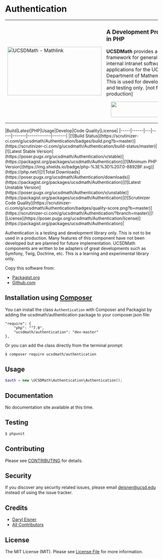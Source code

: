 # Authentication
<table border="0">
  <tr>
    <td width="310"><img height="160" width="310"alt="UCSDMath - Mathlink" src="https://github.com/ucsdmath/Testing/blob/master/ucsdmath-logo.png"></td>
    <td><h3>A Development Project in PHP</h3>
        <p><strong>UCSDMath</strong> provides a testing framework for general internal Intranet software applications for
                   the UCSD, Department of Mathematics. This is used for development and testing only. [not for production]</p>
        <div align="right">
            <a href="https://insight.sensiolabs.com/projects/84fe033b-3755-4a24-85d6-1dd5bbe43b4d">
                <img style="float: right; margin: 0px 0px 15px 15px;" src="https://insight.sensiolabs.com/projects/84fe033b-3755-4a24-85d6-1dd5bbe43b4d/big.png" width="212" height="51">
            </a>
        </div>
    </td>
  </tr>
</table>
|Build|Latest|PHP|Usage|Develop|Code Quality|License|
|-----|------|---|-----|-------|------------|-------|
|[![Build Status](https://scrutinizer-ci.com/g/ucsdmath/Authentication/badges/build.png?b=master)](https://scrutinizer-ci.com/g/ucsdmath/Authentication/build-status/master)|[![Latest Stable Version](https://poser.pugx.org/ucsdmath/Authentication/v/stable)](https://packagist.org/packages/ucsdmath/Authentication)|[![Minimum PHP Version](https://img.shields.io/badge/php-%3E%3D%207.0-8892BF.svg)](https://php.net/)|[![Total Downloads](https://poser.pugx.org/ucsdmath/Authentication/downloads)](https://packagist.org/packages/ucsdmath/Authentication)|[![Latest Unstable Version](https://poser.pugx.org/ucsdmath/Authentication/v/unstable)](https://packagist.org/packages/ucsdmath/Authentication)|[![Scrutinizer Code Quality](https://scrutinizer-ci.com/g/ucsdmath/Authentication/badges/quality-score.png?b=master)](https://scrutinizer-ci.com/g/ucsdmath/Authentication/?branch=master)|[![License](https://poser.pugx.org/ucsdmath/Authentication/license)](https://packagist.org/packages/ucsdmath/Authentication)|

Authentication is a testing and development library only. This is not to be used in a production.
Many features of this component have not been developed but are planned for future implementation.  UCSDMath components are written to be adapters of great developments such as Symfony, Twig, Doctrine, etc. This is a learning and experimental library only.

Copy this software from:
- [Packagist.org](https://packagist.org/packages/ucsdmath/Authentication)
- [Github.com](https://github.com/ucsdmath/Authentication)

## Installation using [Composer](http://getcomposer.org/)
You can install the class ```Authentication``` with Composer and Packagist by adding the ucsdmath/authentication package to your composer.json file:

```
"require": {
    "php": "^7.0",
    "ucsdmath/authentication": "dev-master"
},
```
Or you can add the class directly from the terminal prompt:

```bash
$ composer require ucsdmath/authentication
```

## Usage

``` php
$auth = new \UCSDMath\Authentication\Authentication();
```

## Documentation

No documentation site available at this time.
<!-- [Check out the documentation](http://math.ucsd.edu/~deisner/documentation/Authentication/) -->

## Testing

``` bash
$ phpunit
```

## Contributing

Please see [CONTRIBUTING](CONTRIBUTING.md) for details.

## Security

If you discover any security related issues, please email deisner@ucsd.edu instead of using the issue tracker.

## Credits

- [Daryl Eisner](https://github.com/UCSDMath)
- [All Contributors](../../contributors)

## License

The MIT License (MIT). Please see [License File](LICENSE) for more information.
